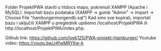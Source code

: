 
Folder ProjektPWA staviti u htdocs mapu, pokrenuti XAMPP (Apache i MySQL).
Importati bazu podataka (XAMPP -> gumb "Admin" -> Import -> Choose File "hamburgermorgendb.sql")
Kad smo sve kopirali, importali bazu i uključili XAMPP u preglednik upišemo /localhost/ProjektPWA ili http://localhost/ProjektPWA/index.php.


Github link: https://github.com/Ivek125/PWA-projekt-Hamburger/
Youtube video: https://youtu.be/J4fwMRY6w-k 

